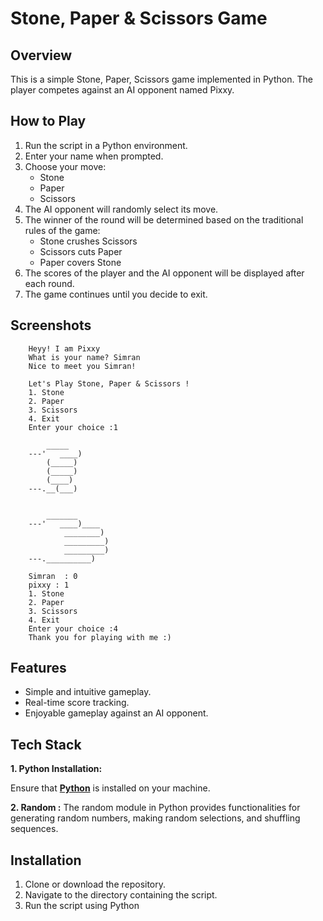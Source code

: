 # Stone, Paper & Scissors Game

## Overview

This is a simple Stone, Paper, Scissors game implemented in Python. The player competes against an AI opponent named Pixxy.

## How to Play

1. Run the script in a Python environment.
2. Enter your name when prompted.
3. Choose your move:
   - Stone
   - Paper
   - Scissors
4. The AI opponent will randomly select its move.
5. The winner of the round will be determined based on the traditional rules of the game:
   - Stone crushes Scissors
   - Scissors cuts Paper
   - Paper covers Stone
6. The scores of the player and the AI opponent will be displayed after each round.
7. The game continues until you decide to exit.

## Screenshots

```
    Heyy! I am Pixxy
    What is your name? Simran
    Nice to meet you Simran! 

    Let's Play Stone, Paper & Scissors !
    1. Stone
    2. Paper
    3. Scissors
    4. Exit
    Enter your choice :1

        _____
    ---'   ____)
        (_____)
        (_____)
        (____)
    ---.__(___)

    
        _______
    ---'   ____)____
            ________)
            _________)
            _________)
    ---.__________)

    Simran  : 0 
    pixxy : 1
    1. Stone
    2. Paper
    3. Scissors
    4. Exit
    Enter your choice :4
    Thank you for playing with me :)

```

## Features

- Simple and intuitive gameplay.
- Real-time score tracking.
- Enjoyable gameplay against an AI opponent.

## Tech Stack

**1. Python Installation:** 

Ensure that **[Python](https://www.python.org/)** is installed on your machine.

**2. Random :** The random module in Python provides functionalities for generating random numbers, making random selections, and shuffling sequences. 

## Installation

1. Clone or download the repository.
2. Navigate to the directory containing the script.
3. Run the script using Python
